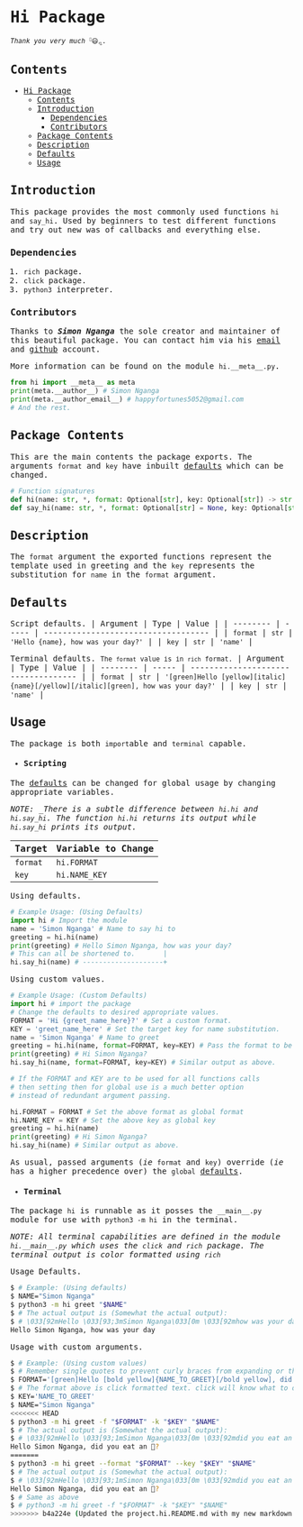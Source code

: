 # Hi Package
<small>_Thank you very much_ <sup style="font-size: 5pt;">💚</sup>😃<sub style="font-size: 5pt;">💘</sub>.</small>

<style>
* {
  font-family: CaskaydiaCove Nerd Font Mono, monospace;
}

h1:hover, h2:hover, h3:hover, h4:hover, h5:hover, h6:hover {
  text-decoration: 3px solid underline;
}
</style>

## Contents

- [Hi Package](#hi-package)
  - [Contents](#contents)
  - [Introduction](#introduction)
    - [Dependencies](#dependencies)
    - [Contributors](#contributors)
  - [Package Contents](#package-contents)
  - [Description](#description)
  - [Defaults](#defaults)
  - [Usage](#usage)

## Introduction

This package provides the most commonly used functions `hi` and `say_hi`. Used by beginners to test different functions and try out new was of callbacks and everything else.

### Dependencies
1. `rich` package.
2. `click` package.
3. `python3` interpreter.

### Contributors
Thanks to ___Simon Nganga___ the sole creator and maintainer of this beautiful package. You can contact him via his [email](mailto://happyfortunes5052@gmail.com?subject=Hi) and [github](https://github.com/thee-dushbag) account.

More information can be found on the module `hi.__meta__.py`.
```python
from hi import __meta__ as meta
print(meta.__author__) # Simon Nganga
print(meta.__author_email__) # happyfortunes5052@gmail.com
# And the rest. 
```
## Package Contents

This are the main contents the package exports.
The arguments `format` and `key` have inbuilt
[defaults](#defaults "See default global variables in the package.") which can be changed.

```python
# Function signatures
def hi(name: str, *, format: Optional[str], key: Optional[str]) -> str: ...
def say_hi(name: str, *, format: Optional[str] = None, key: Optional[str] = None): ...
```

## Description

The `format` argument the exported functions represent the template used in greeting and the `key` represents the substitution for `name` in the `format` argument.

## Defaults

Script defaults.
| Argument | Type | Value |
| -------- | ----- | ----------------------------------- |
| `format` | `str` | `'Hello {name}, how was your day?'` |
| `key` | `str` | `'name'` |

Terminal defaults.
<small>The `format` value is in `rich` format.</small>
| Argument | Type | Value |
| -------- | ----- | ----------------------------------- |
| `format` | `str` | `'[green]Hello [yellow][italic]{name}[/yellow][/italic][green], how was your day?'` |
| `key` | `str` | `'name'` |

## Usage

The package is both `import`able and `terminal` capable.

- #### Scripting

The [defaults](#defaults) can be changed for global usage by changing appropriate variables.

_NOTE: \_There is a subtle difference between `hi.hi` and `hi.say_hi`. The function `hi.hi` returns its output while `hi.say_hi` prints its output._

| Target   | Variable to Change |
| -------- | ------------------ |
| `format` | `hi.FORMAT`        |
| `key`    | `hi.NAME_KEY`      |

Using defaults.

```python
# Example Usage: (Using Defaults)
import hi # Import the module
name = 'Simon Nganga' # Name to say hi to
greeting = hi.hi(name)
print(greeting) # Hello Simon Nganga, how was your day?
# This can all be shortened to.       |
hi.say_hi(name) # --------------------+
```

Using custom values.

```python
# Example Usage: (Custom Defaults)
import hi # import the package
# Change the defaults to desired appropriate values.
FORMAT = 'Hi {greet_name_here}?' # Set a custom format.
KEY = 'greet_name_here' # Set the target key for name substitution.
name = 'Simon Nganga' # Name to greet
greeting = hi.hi(name, format=FORMAT, key=KEY) # Pass the format to be used on each call.
print(greeting) # Hi Simon Nganga?
hi.say_hi(name, format=FORMAT, key=KEY) # Similar output as above.

# If the FORMAT and KEY are to be used for all functions calls
# then setting then for global use is a much better option
# instead of redundant argument passing.

hi.FORMAT = FORMAT # Set the above format as global format
hi.NAME_KEY = KEY # Set the above key as global key
greeting = hi.hi(name)
print(greeting) # Hi Simon Nganga?
hi.say_hi(name) # Similar output as above.
```

As usual, passed arguments (_ie_ `format` and `key`) override (_ie_ has a higher precedence over) the `global` [defaults](#defaults).

- #### Terminal

The package `hi` is runnable as it posses the `__main__.py` module for use with `python3 -m hi` in the terminal.

_*NOTE*: All terminal capabilities are defined in the module `hi.__main__.py` which uses the `click` and `rich` package. The terminal output is color formatted using `rich`_

Usage Defaults.

```bash
$ # Example: (Using defaults)
$ NAME="Simon Nganga"
$ python3 -m hi greet "$NAME"
$ # The actual output is (Somewhat the actual output):
$ # \033[92mHello \033[93;3mSimon Nganga\033[0m \033[92mhow was your day?\033[0m
Hello Simon Nganga, how was your day
```

Usage with custom arguments.

```bash
$ # Example: (Using custom values)
$ # Remember single quotes to prevent curly braces from expanding or throwing syntax errors in bash.
$ FORMAT='[green]Hello [bold yellow]{NAME_TO_GREET}[/bold yellow], did you eat an :apple:?'
$ # The format above is click formatted text. click will know what to do with it. (:apple: is an icon in click.)
$ KEY='NAME_TO_GREET'
$ NAME="Simon Nganga"
<<<<<<< HEAD
$ python3 -m hi greet -f "$FORMAT" -k "$KEY" "$NAME"
$ # The actual output is (Somewhat the actual output):
$ # \033[92mHello \033[93;1mSimon Nganga\033[0m \033[92mdid you eat an 🍎?\033[0m
Hello Simon Nganga, did you eat an 🍎?
=======
$ python3 -m hi greet --format "$FORMAT" --key "$KEY" "$NAME"
$ # The actual output is (Somewhat the actual output):
$ # \033[92mHello \033[93;1mSimon Nganga\033[0m \033[92mdid you eat an 🍎?\033[0m
Hello Simon Nganga, did you eat an 🍎?
$ # Same as above
$ # python3 -m hi greet -f "$FORMAT" -k "$KEY" "$NAME"
>>>>>>> b4a224e (Updated the project.hi.README.md with my new markdown documentation skills.)
```